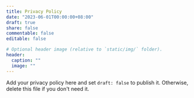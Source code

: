 ```yaml
---
title: Privacy Policy
date: "2023-06-01T00:00:00+08:00"
draft: true
share: false
commentable: false
editable: false

# Optional header image (relative to `static/img/` folder).
header:
  caption: ""
  image: ""
---
```


Add your privacy policy here and set `draft: false` to publish it. Otherwise, delete this file if you don't need it.
